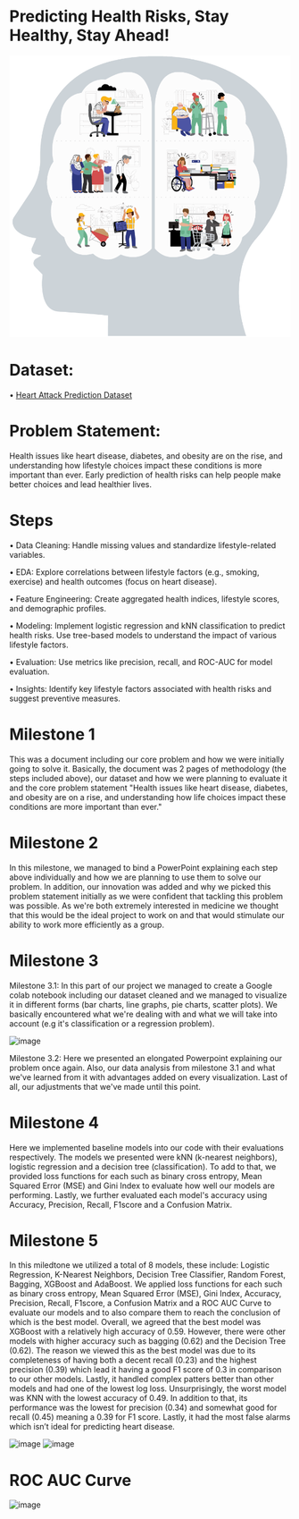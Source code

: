 # Predicting Health Risks, Stay Healthy, Stay Ahead!

![img alt](https://github.com/Melina28072010/Predicting-Health-Risks-Stay-Healthy-Stay-Ahead/blob/8ec6a09b212ec41be9cc48bd719667346d04de25/Image%20of%20Health%20Risks.gif)
# Dataset:
• [Heart Attack Prediction Dataset](https://drive.google.com/file/d/1KVsmdFNsy8x3pqYsxlN1V-RJvV9aRgRI/view?usp=drivesdk)
# Problem Statement:
Health issues like heart disease, diabetes, and obesity are on the rise, and understanding how lifestyle choices impact these conditions is more important than ever. Early prediction of health risks can help people make better choices and lead healthier lives.



# Steps
• Data Cleaning: Handle missing values and standardize lifestyle-related variables.

• EDA: Explore correlations between lifestyle factors (e.g., smoking, exercise) and health outcomes (focus on heart disease).

• Feature Engineering: Create aggregated health indices, lifestyle scores, and demographic profiles.

• Modeling:
Implement logistic regression and kNN classification to predict health risks.
Use tree-based models to understand the impact of various lifestyle factors.

• Evaluation: Use metrics like precision, recall, and ROC-AUC for model evaluation.

• Insights: Identify key lifestyle factors associated with health risks and suggest preventive measures.

# Milestone 1
This was a document including our core problem and how we were initially going to solve it.
Basically, the document was 2 pages of methodology (the steps included above), our dataset and how we were planning to evaluate it
and the core problem statement "Health issues like heart disease, diabetes, and obesity are on a rise, 
and understanding how life choices impact these conditions are more important than ever."

# Milestone 2
In this milestone, we managed to bind a PowerPoint explaining each step above individually and how we are planning to use them to solve our problem.
In addition, our innovation was added and why we picked this problem statement initially as we were confident that tackling this problem was possible.
As we're both extremely interested in medicine we thought that this would be the ideal project to work on and that would stimulate our ability to work
more efficiently as a group.

# Milestone 3
Milestone 3.1: In this part of our project we managed to create a Google colab notebook including our dataset cleaned and we managed to visualize it in different forms
(bar charts, line graphs, pie charts, scatter plots). We basically encountered what we're dealing with and what we will take into account (e.g it's classification
or a regression problem).

![image](https://github.com/user-attachments/assets/c66fa072-0910-4020-b9e3-6b820da90df7)


Milestone 3.2: Here we presented an elongated Powerpoint explaining our problem once again. Also, our data analysis from milestone 3.1 and what we've learned from it with advantages added on every visualization. Last of all, our adjustments that we've made until this point.

# Milestone 4
Here we implemented baseline models into our code with their evaluations respectively. The models we presented were kNN (k-nearest neighbors), logistic regression and a decision tree (classification). To add to that, we provided loss functions for each such as binary cross entropy, Mean Squared Error (MSE) and Gini Index to evaluate how well our models are performing. Lastly, we further evaluated each model's accuracy using Accuracy, Precision, Recall, F1score and a Confusion Matrix.

# Milestone 5
In this miledtone we utilized a total of 8 models, these include: Logistic Regression, K-Nearest Neighbors, Decision Tree Classifier, Random Forest, Bagging, XGBoost and AdaBoost. We applied loss functions for each such as binary cross entropy, Mean Squared Error (MSE), Gini Index, Accuracy, Precision, Recall, F1score, a Confusion Matrix and a ROC AUC Curve to evaluate our models and to also compare them to reach the conclusion of which is the best model. Overall, we agreed that the best model was XGBoost with a relatively high accuracy of 0.59. However, there were other models with higher accuracy such as bagging (0.62) and the Decision Tree (0.62). The reason we viewed this as the best model was due to its completeness of having both a decent recall (0.23) and the highest precision (0.39) which lead it having a good F1 score of 0.3 in comparison to our other models. Lastly, it handled complex patters better than other models and had one of the lowest log loss. Unsurprisingly, the worst model was KNN with the lowest accuracy of 0.49. In addition to that, its performance was the lowest for precision (0.34) and somewhat good for recall (0.45) meaning a 0.39 for F1 score. Lastly, it had the most false alarms which isn’t ideal for predicting heart disease.

![image](https://github.com/user-attachments/assets/4c78e020-2e9f-4702-baa0-0f65960d3165)
![image](https://github.com/user-attachments/assets/e7fe26f5-7499-4a30-946b-4ddf79350751)
# ROC AUC Curve
![image](https://github.com/user-attachments/assets/4d96b5c7-e48b-4c3c-844a-7d66c930df40)



